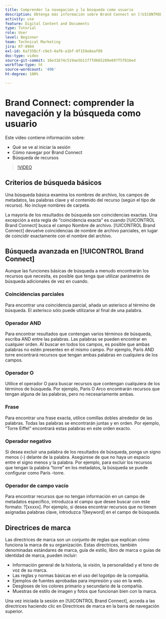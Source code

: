 ```yaml
---
title: Comprender la navegación y la búsqueda como usuario
description: Obtenga más información sobre Brand Connect en [!UICONTROL DAM de Workfront] y su navegación.
activity: use
feature: Digital Content and Documents
type: Tutorial
role: User
level: Beginner
team: Technical Marketing
jira: KT-8984
exl-id: 6a7350cf-c9e3-4af6-a1bf-0f159e8eaf09
doc-type: video
source-git-commit: 16e31674c519ae5b11f7fd665289e697f5f816ed
workflow-type: ht
source-wordcount: '496'
ht-degree: 100%

---
```


# Brand Connect: comprender la navegación y la búsqueda como usuario

Este vídeo contiene información sobre:

* Qué se ve al iniciar la sesión
* Cómo navegar por Brand Connect
* Búsqueda de recursos

>[!VIDEO](https://video.tv.adobe.com/v/335246/?quality=12&learn=on)

## Criterios de búsqueda básicos

Una búsqueda básica examina los nombres de archivo, los campos de metadatos, las palabras clave y el contenido del recurso (según el tipo de recurso). No incluye nombres de carpeta.

La mayoría de los resultados de búsqueda son coincidencias exactas. Una excepción a esta regla de “coincidencia exacta” es cuando [!UICONTROL Brand Connect] busca el campo Nombre de archivo. [!UICONTROL Brand Connect] devuelve coincidencias de nombre de archivo parciales, en lugar de coincidir exactamente con el nombre del archivo.

## Búsqueda avanzada en [!UICONTROL Brand Connect]

Aunque las funciones básicas de búsqueda a menudo encontrarán los recursos que necesita, es posible que tenga que utilizar parámetros de búsqueda adicionales de vez en cuando.

### Coincidencias parciales

Para encontrar una coincidencia parcial, añada un asterisco al término de búsqueda. El asterisco sólo puede utilizarse al final de una palabra.

### Operador AND

Para encontrar resultados que contengan varios términos de búsqueda, escriba AND entre las palabras. Las palabras se pueden encontrar en cualquier orden. Al buscar en todos los campos, es posible que ambas palabras no estén presentes en el mismo campo. Por ejemplo, París AND torre encontrará recursos que tengan ambas palabras en cualquiera de los campos.

### Operador O

Utilice el operador O para buscar recursos que contengan cualquiera de los términos de búsqueda. Por ejemplo, París O Arco encontrarán recursos que tengan alguna de las palabras, pero no necesariamente ambas.

### Frase

Para encontrar una frase exacta, utilice comillas dobles alrededor de las palabras. Todas las palabras se encontrarán juntas y en orden. Por ejemplo, “Torre Eiffel” encontrará estas palabras en este orden exacto.

### Operador negativo

Si desea excluir una palabra de los resultados de búsqueda, ponga un signo menos (-) delante de la palabra. Asegúrese de que no haya un espacio entre el signo menos y la palabra. Por ejemplo, para excluir los recursos que tengan la palabra “torre” en los metadatos, la búsqueda se puede configurar como París -torre.

### Operador de campo vacío

Para encontrar recursos que no tengan información en un campo de metadatos específico, introduzca el campo que desee buscar con este formato: ?[xxxxx]. Por ejemplo, si desea encontrar recursos que no tienen asignadas palabras clave, introduzca ?[keyword] en el campo de búsqueda.

## Directrices de marca

Las directrices de marca son un conjunto de reglas que explican cómo funciona la marca de su organización. Estas directrices, también denominadas estándares de marca, guía de estilo, libro de marca o guías de identidad de marca, pueden incluir:

* Información general de la historia, la visión, la personalidad y el tono de voz de su marca.
* Las reglas y normas básicas en el uso del logotipo de la compañía.
* Ejemplos de fuentes aprobadas para impresión y uso en la web.
* Desgloses de los colores primario y secundario de la compañía.
* Muestras de estilo de imagen y fotos que funcionan bien con la marca.

Una vez iniciada la sesión en [!UICONTROL Brand Connect], acceda a las directrices haciendo clic en Directrices de marca en la barra de navegación superior.

